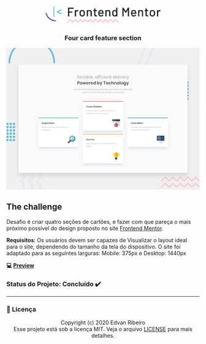 <h1 align="center">
    <img width="300px" alt="Frontend Mentor Logo" src="./design/logo_frontendmentor.png" />
</h1>
<h3 align="center">
Four card feature section
</h3>

![Design preview for the Four card feature section coding challenge](./design/desktop-preview.jpg)

## The challenge

Desafio é criar quatro seções de cartões, e fazer com que pareça o mais próximo possível do design proposto no site [Frontend Mentor](https://www.frontendmentor.io//).

**Requisitos**: Os usuários devem ser capazes de Visualizar o layout ideal para o site, dependendo do tamanho da tela do dispositivo. O site foi adaptado para as seguintes larguras: Mobile: 375px e Desktop: 1440px

**:computer: [Preview](https://ejunior01.github.io/Four-Card/)**


### Status do Projeto: Concluído :heavy_check_mark:

------

### :pencil: Licença

<p align="center">
	Copyright (c) 2020 Edvan Ribeiro
    <br/>
    Esse projeto está sob a licença MIT. Veja o arquivo <a href="https://github.com/ejunior01/Four-Card/blob/master/LICENSE">LICENSE</a> para mais detalhes.
</p>

